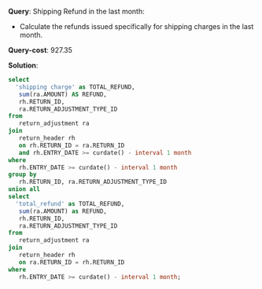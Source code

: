 **Query**: Shipping Refund in the last month:
  - Calculate the refunds issued specifically for shipping charges in the last month.

**Query-cost**: 927.35

**Solution**:
```sql
select 
  'shipping charge' as TOTAL_REFUND, 
   sum(ra.AMOUNT) AS REFUND,
   rh.RETURN_ID,
   ra.RETURN_ADJUSTMENT_TYPE_ID
from
   return_adjustment ra
join
   return_header rh 
   on rh.RETURN_ID = ra.RETURN_ID
   and rh.ENTRY_DATE >= curdate() - interval 1 month
where 
   rh.ENTRY_DATE >= curdate() - interval 1 month
group by  
   rh.RETURN_ID, ra.RETURN_ADJUSTMENT_TYPE_ID
union all
select 
  'total_refund' as TOTAL_REFUND, 
   sum(ra.AMOUNT) as REFUND,
   rh.RETURN_ID, 
   ra.RETURN_ADJUSTMENT_TYPE_ID
from 
   return_adjustment ra 
join 
   return_header rh 
   on ra.RETURN_ID = rh.RETURN_ID 
where 
   rh.ENTRY_DATE >= curdate() - interval 1 month;


